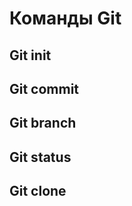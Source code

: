 # Команды Git

## Git init ##

## Git commit ##

## Git branch ## 

## Git status ##

## Git clone ##